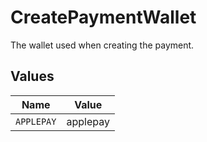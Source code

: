 # CreatePaymentWallet

The wallet used when creating the payment.


## Values

| Name       | Value      |
| ---------- | ---------- |
| `APPLEPAY` | applepay   |